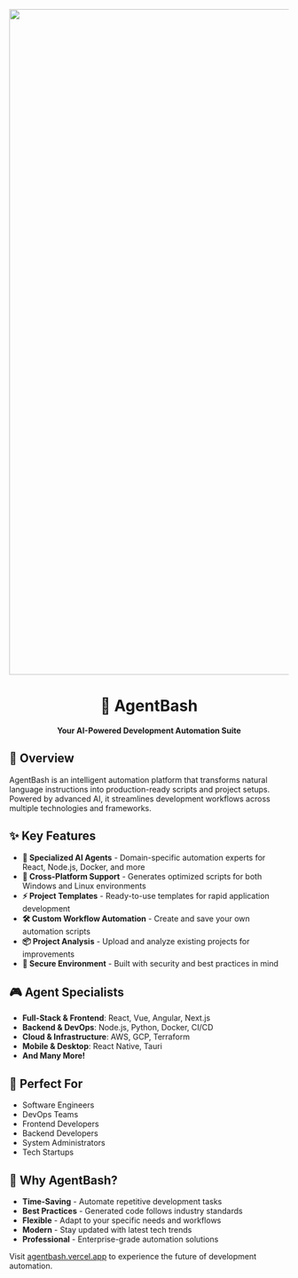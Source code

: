 <div align="center">
  <img src="https://raw.githubusercontent.com/user-attachments/assets/0aa67016-6eaf-458a-adb2-6e31a0763ed6" alt="AgentBash Banner" width="1200"/>
  <h1>🤖 AgentBash</h1>
  <p><strong>Your AI-Powered Development Automation Suite</strong></p>
</div>

## 🚀 Overview

AgentBash is an intelligent automation platform that transforms natural language instructions into production-ready scripts and project setups. Powered by advanced AI, it streamlines development workflows across multiple technologies and frameworks.

## ✨ Key Features

- **🎯 Specialized AI Agents** - Domain-specific automation experts for React, Node.js, Docker, and more
- **🔄 Cross-Platform Support** - Generates optimized scripts for both Windows and Linux environments
- **⚡ Project Templates** - Ready-to-use templates for rapid application development
- **🛠️ Custom Workflow Automation** - Create and save your own automation scripts
- **📦 Project Analysis** - Upload and analyze existing projects for improvements
- **🔐 Secure Environment** - Built with security and best practices in mind

## 🎮 Agent Specialists

- **Full-Stack & Frontend**: React, Vue, Angular, Next.js
- **Backend & DevOps**: Node.js, Python, Docker, CI/CD
- **Cloud & Infrastructure**: AWS, GCP, Terraform
- **Mobile & Desktop**: React Native, Tauri
- **And Many More!**

## 💼 Perfect For

- Software Engineers
- DevOps Teams
- Frontend Developers
- Backend Developers
- System Administrators
- Tech Startups

## 🌟 Why AgentBash?

- **Time-Saving** - Automate repetitive development tasks
- **Best Practices** - Generated code follows industry standards
- **Flexible** - Adapt to your specific needs and workflows
- **Modern** - Stay updated with latest tech trends
- **Professional** - Enterprise-grade automation solutions

Visit [agentbash.vercel.app](https://agentbash.vercel.app) to experience the future of development automation.
